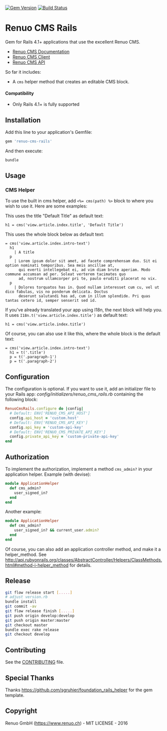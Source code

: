 [![Gem Version](https://badge.fury.io/rb/renuo-cms-rails.svg)](https://badge.fury.io/rb/renuo-cms-rails) [![Build Status](https://secure.travis-ci.org/renuo/renuo-cms-rails.png)](http://travis-ci.org/renuo/renuo-cms-rails)

# Renuo CMS Rails

Gem for Rails 4.1+ applications that use the excellent Renuo CMS.

* [Renuo CMS Documentation](https://renuo.gitbooks.io/renuo-cms-doc/content/index.html)
* [Renuo CMS Client](https://github.com/renuo/renuo-cms-client)
* [Renuo CMS API](https://github.com/renuo/renuo-cms-api)

So far it includes:

* A `cms` helper method that creates an editable CMS block.

#### Compatibility

* Only Rails 4.1+ is fully supported

## Installation

Add this line to your application's Gemfile:

```ruby
gem 'renuo-cms-rails'
```

And then execute:

```sh
bundle
```

## Usage

### CMS Helper

To use the built in cms helper, add `<%= cms(path) %>` block to where you wish to use it. Here are some examples:

This uses the title "Default Title" as default text:

```slim
h1 = cms('view.article.index.title', 'Default Title')
```

This uses the whole block below as default text:

```slim
= cms('view.article.index.intro-text')
  h1
    | A title
  p
    | Lorem ipsum dolor sit amet, ad facete comprehensam duo. Sit ei option nominati temporibus. Sea meis ancillae at,
      qui everti intellegebat ei, ad vim diam brute aperiam. Modo commune accumsan ad per. Soleat verterem tacimates quo
      ad, nostrum ullamcorper pri te, paulo eruditi placerat no vix.
  p
    | Dolores torquatos has in. Quod nullam interesset cum cu, vel ut dico fabulas, vis no ponderum delicata. Doctus
      deserunt salutandi has ad, cum in illum splendide. Pri quas tantas cetero id, semper senserit sed id.
```

If you've already translated your app using I18n, the next block will help you. It uses
```I18n.t('view.article.index.title')``` as default text:

```slim
h1 = cms('view.article.index.title')
```

Of course, you can also use it like this, where the whole block is the default text:

```slim
= cms('view.article.index.intro-text')
  h1 = t('.title')
  p = t('.paragraph-1')
  p = t('.paragraph-2')
```

## Configuration

The configuration is optional. If you want to use it, add an initializer file to your Rails app:
*config/initializers/renuo_cms_rails.rb* containing the following block:

```ruby
RenuoCmsRails.configure do |config|
  # Default: ENV['RENUO_CMS_API_HOST']
  config.api_host = 'custom.host'
  # Default: ENV['RENUO_CMS_API_KEY']
  config.api_key = 'custom-api-key'
  # Default: ENV['RENUO_CMS_PRIVATE_API_KEY']
  config.private_api_key = 'custom-private-api-key'
end
```

## Authorization

To implement the authorization, implement a method ```cms_admin?``` in your application helper. Example (with devise):

```ruby
module ApplicationHelper
  def cms_admin?
    user_signed_in?
  end
end
```

Another example:

```ruby
module ApplicationHelper
  def cms_admin?
    user_signed_in? && current_user.admin?
  end
end
```

Of course, you can also add an application controller method, and make it a helper_method. See
http://api.rubyonrails.org/classes/AbstractController/Helpers/ClassMethods.html#method-i-helper_method for details.

## Release

```sh
git flow release start [.....]
# adjust version.rb
bundle install
git commit -av
git flow release finish [.....]
git push origin develop:develop
git push origin master:master
git checkout master
bundle exec rake release
git checkout develop
```

## Contributing

See the [CONTRIBUTING](CONTRIBUTING.md) file.

## Special Thanks

Thanks https://github.com/sgruhier/foundation_rails_helper for the gem template.

## Copyright

Renuo GmbH (https://www.renuo.ch) - MIT LICENSE - 2016
